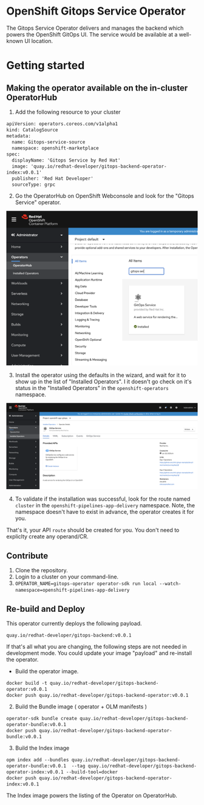 # OpenShift Gitops Service Operator

The Gitops Service Operator delivers and manages the backend which powers the OpenShift GitOps UI.
The service would be available at a well-known UI location.

# Getting started

## Making the operator available on the in-cluster OperatorHub

1. Add the following resource to your cluster

```
apiVersion: operators.coreos.com/v1alpha1
kind: CatalogSource
metadata:
  name: Gitops-service-source
  namespace: openshift-marketplace
spec:
  displayName: 'Gitops Service by Red Hat'
  image: 'quay.io/redhat-developer/gitops-backend-operator-index:v0.0.1'
  publisher: 'Red Hat Developer'
  sourceType: grpc
```

2. Go the OperatorHub on OpenShift Webconsole and look for the "Gitops Service" operator.



![a relative link](docs/assets/operatorhub-listing.png)

3. Install the operator using the defaults in the wizard, and wait for it to show up in the list of "Installed Operators". I it doesn't go check on it's status in the "Installed Operators" in the `openshift-operators` namespace.

![a relative link](docs/assets/installed-operator.png)

4. To validate if the installation was successful, look for the route named `cluster` in the `openshift-pipelines-app-delivery` namespace. Note, the namespace doesn't have to exist in advance, the operator creates it for you.

That's it, your API `route` should be created for you. You don't need to expliclty create any operand/CR.

## Contribute


1. Clone the repository.
2. Login to a cluster on your command-line.
3. `OPERATOR_NAME=gitops-operator operator-sdk run local --watch-namespace=openshift-pipelines-app-delivery`


## Re-build and Deploy

This operator currently deploys the following payload.

```
quay.io/redhat-developer/gitops-backend:v0.0.1
```

If that's all what you are changing, the following steps are not needed in development
mode. You could update your image "payload" and re-install the operator.

* Build the operator image.

```
docker build -t quay.io/redhat-developer/gitops-backend-operator:v0.0.1
docker push quay.io/redhat-developer/gitops-backend-operator:v0.0.1
```


2. Build the Bundle image ( operator + OLM manifests )

```
operator-sdk bundle create quay.io/redhat-developer/gitops-backend-operator-bundle:v0.0.1
docker push quay.io/redhat-developer/gitops-backend-operator-bundle:v0.0.1
```

3. Build the Index image

```
opm index add --bundles quay.io/redhat-developer/gitops-backend-operator-bundle:v0.0.1  --tag quay.io/redhat-developer/gitops-backend-operator-index:v0.0.1 --build-tool=docker
docker push quay.io/redhat-developer/gitops-backend-operator-index:v0.0.1
```

The Index image powers the listing of the Operator on OperatorHub.
